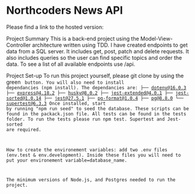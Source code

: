 # Northcoders News API

Please find a link to the hosted version:

Project Summary
This is a back-end project using the Model-View-Controller architecture written using TDD. I have created endpoints to get data from a SQL server. It includes get, post, patch and delete requests. It also includes queries so the user can find specific topics and order the data.
To see a list of all available endpoints use /api. 

Project Set-up 
To run this project yourself, please git clone by using the green <Code> button. You will also need to install dependancies (npm install). The dependancies are: 
├── dotenv@16.0.3
├── express@4.18.2
├── husky@8.0.2
├── jest-extended@4.0.1
├── jest-sorted@1.0.14
├── jest@27.5.1
├── pg-format@1.0.4
├── pg@8.8.0
└── supertest@6.3.3
Once installed, start by running "npm run seed" to seed the database. These scripts can be found in the packack.json file. 
All tests can be found in the tests folder. To run the tests please run npm test. Supertest and Jest-sorted are required. 

How to create the environement variables: add two .env files (env.test & env.development). Inside these files you will need to put your environement variable=database_name. 

The minimum versions of Node.js, and Postgres needed to run the project.
